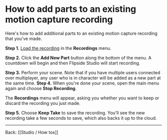 # How to add parts to an existing motion capture recording

Here's how to add additional parts to an existing motion capture recording that you've made.

**Step 1.** [Load the recording](/docs/2023.1/studio/how-tos/how-to-watch-a-motion-capture-recording) in the **Recordings** menu.

**Step 2.** Click the **Add New Part** button along the bottom of the menu.
A countdown will begin and then Flipside Studio will start recording.

**Step 3.** Perform your scene. Note that if you have multiple users connected over multiplayer, any user who is in character will be added as a new part at the same time.
**Step 4.** When you're done your scene, open the main menu again and choose **Stop Recording**.

The **Recordings** menu will appear, asking you whether you want to keep or discard the recording you just made.

**Step 5.** Choose **Keep Take** to save the recording.
You'll see the new recording take a few seconds to save, which also backs it up to the cloud. 

---

Back: [[Studio / How tos]]

